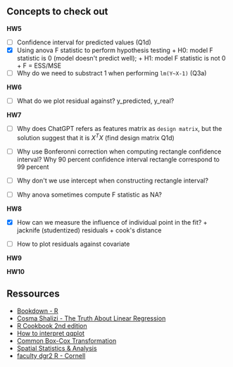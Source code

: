 ## Concepts to check out

**HW5**

- [ ] Confidence interval for predicted values (Q1d)
- [X] Using anova F statistic to perform hypothesis testing 
      + H0: model F statistic is 0 (model doesn't predict well);
      + H1: model F statistic is not 0
      + F = ESS/MSE
- [ ] Why do we need to substract 1 when performing `lm(Y~X-1)` (Q3a)

**HW6**

- [ ] What do we plot residual against? y_predicted, y_real?

**HW7**

- [ ] Why does ChatGPT refers as features matrix as `design matrix`, but the solution suggest that it is $X^TX$ (find design matrix Q1d)
- [ ] Why use Bonferonni correction when computing rectangle 
      confidence interval? Why 90 percent confidence interval rectangle correspond 
      to 99 percent 
- [ ] Why don't we use intercept when constructing rectangle interval?
- [ ] Why anova sometimes compute F statistic as NA?


**HW8**

- [X] How can we measure the influence of individual point in the fit? 
      + jacknife (studentized) residuals 
      + cook's distance
- [ ] How to plot residuals against covariate


**HW9**



**HW10**


## Ressources

- [Bookdown - R](https://bookdown.org/dli/rguide/inference-on-two-independent-sample-means.html#one-sided-hypothesis-test-1)
- [Cosma Shalizi - The Truth About Linear Regression](https://www.stat.cmu.edu/~cshalizi/TALR/)
- [R Cookbook 2nd edition](https://rc2e.com/)
- [How to interpret qqplot](https://stats.stackexchange.com/questions/101274/how-to-interpret-a-qq-plot)
- [Common Box-Cox Transformation](https://sixsigmastudyguide.com/box-cox-transformation/)
- [Spatial Statistics & Analysis](https://www.css.cornell.edu/faculty/dgr2/ref/index.html)
- [faculty dgr2 R - Cornell](https://www.css.cornell.edu/faculty/dgr2/_static/files/R_html/)

